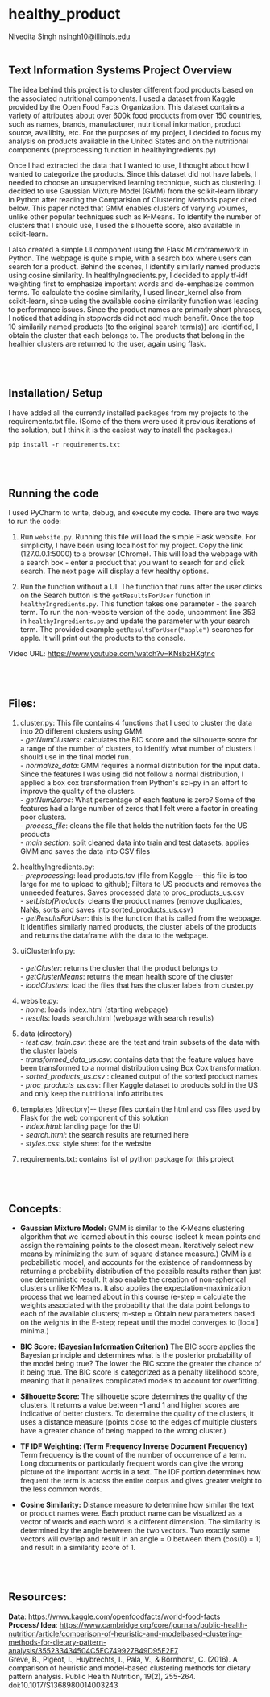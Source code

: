 # healthy_product
 Nivedita Singh
 nsingh10@illinois.edu
<br />
<br />

## Text Information Systems Project Overview
The idea behind this project is to cluster different food products based on the associated nutritional components. I used a dataset from Kaggle provided by the Open Food Facts Organization. This dataset contains a variety of attributes about over 600k food products from over 150 countries, such as names, brands, manufacturer, nutritional information, product source, availibity, etc. For the purposes of my project, I decided to focus my analysis on products available in the United States and on the nutritional components (preprocessing function in healthyIngredients.py)

Once I had extracted the data that I wanted to use, I thought about how I wanted to categorize the products. Since this dataset did not have labels, I needed to choose an unsupervised learning technique, such as clustering. I decided to use Gaussian Mixture Model (GMM) from the scikit-learn library in Python after reading the Comparision of Clustering Methods paper cited below. This paper noted that GMM enables clusters of varying volumes, unlike other popular techniques such as K-Means. To identify the number of clusters that I should use, I used the silhouette score, also available in scikit-learn.

I also created a simple UI component using the Flask Microframework in Python. The webpage is quite simple, with a search box where users can search for a product. Behind the scenes, I identify similarly named products using cosine similarity. In healthyIngredients.py, I decided to apply tf-idf weighting first to emphasize important words and de-emphasize common terms. To calculate the cosine similarity, I used linear_kernel also from scikit-learn, since using the available cosine similarity function was leading to performance issues. Since the product names are primarly short phrases, I noticed that adding in stopwords did not add much benefit. Once the top 10 similarily named products (to the original search term(s)) are identified, I obtain the cluster that each belongs to. The products that belong in the healhier clusters are returned to the user, again using flask.

<br />
<br />

## Installation/ Setup
 I have added all the currently installed packages from my projects to the requirements.txt file. (Some of the them were used it previous iterations of the solution, but I think it is the easiest way to install the packages.)
 ```
 pip install -r requirements.txt
 ```


<br />
<br />



 ## Running the code
 
 I used PyCharm to write, debug, and execute my code. There are two ways to run the code:
 
1. Run ```website.py```. Running this file will load the simple Flask website. For simplicity, I have been using localhost for my project. Copy the link (127.0.0.1:5000) to a browser (Chrome). This will load the webpage with a search box - enter a product that you want to search for and click search. The next page will display a few healthy options. 

2. Run the function without a UI. The function that runs after the user clicks on the Search button is the ```getResultsForUser``` function in ```healthyIngredients.py```. This function takes one parameter - the search term. To run the non-website version of the code, uncomment line 353 in ```healthyIngredients.py``` and update the parameter with your search term. The provided example ```getResultsForUser("apple")``` searches for apple. It will print out the products to the console. 
 
 Video URL: https://www.youtube.com/watch?v=KNsbzHXgtnc
 
<br />
<br />



##  **Files:**
  1. cluster.py: This file contains 4 functions that I used to cluster the data into 20 different clusters using GMM.
             <br /> - *getNumClusters*: calculates the BIC score and the silhouette score for a range of the number of clusters, to identify what number of clusters I should use in the final model run.
             <br /> - *normalize_data*: GMM requires a normal distribution for the input data. Since the features I was using did not follow a normal distribution, I applied a box cox transformation from Python's sci-py in an effort to improve the quality of the clusters.
             <br /> - *getNumZeros*: What percentage of each feature is zero? Some of the features had a large number of zeros that I felt were a factor in creating poor clusters. 
             <br /> - *process_file*: cleans the file that holds the nutrition facts for the US products
             <br /> - *main section*: split cleaned data into train and test datasets, applies GMM and saves the data into CSV files
  2. healthyIngredients.py: 
             <br /> - *preprocessing*: load products.tsv (file from Kaggle -- this file is too large for me to upload to github); Filters to US products and removes the unneeded features. Saves processed data to proc_products_us.csv
             <br /> - *setListofProducts*: cleans the product names (remove duplicates, NaNs, sorts and saves into sorted_products_us.csv)
             <br /> - *getResultsForUser*: this is the function that is called from the webpage. It identifies similarly named products, the cluster labels of the products and returns the dataframe with the data to the webpage. 
  3. uiClusterInfo.py:             
            <br /> - *getCluster*: returns the cluster that the product belongs to
            <br /> - *getClusterMeans*: returns the mean health score of the cluster
            <br /> - *loadClusters*: load the files that has the cluster labels from cluster.py
  4. website.py:
            <br /> - *home*: loads index.html (starting webpage)
            <br /> - *results*: loads search.html (webpage with search results)

  5. data (directory)
      <br /> - *test.csv, train.csv*: these are the test and train subsets of the data with the cluster labels
      <br /> - *transformed_data_us.csv*: contains data that the feature values have been transformed to a normal distribution using Box Cox transformation.
      <br /> - *sorted_products_us.csv* : cleaned output of the sorted product names
      <br /> - *proc_products_us.csv*: filter Kaggle dataset to products sold in the US and only keep the nutritional info attributes
  6. templates (directory)-- these files contain the html and css files used by Flask for the web component of this solution
      <br /> - *index.html*: landing page for the UI
      <br /> - *search.html*: the search results are returned here
      <br /> - *styles.css*: style sheet for the website
  7. requirements.txt: contains list of python package for this project

<br /> 
<br /> 

## **Concepts:**
* **Gaussian Mixture Model:** 
GMM is similar to the K-Means clustering algorithm that we learned about in this course (select k mean points and assign the remaining points to the closest mean. Iteratively select new means by minimizing the sum of square distance measure.) GMM is a probabilistic model, and accounts for the existence of randomness by returning a probability distribution of the possible results rather than just one deterministic result. It also enable the creation of non-spherical clusters unlike K-Means. It also applies the expectation-maximization process that we learned about in this course (e-step = calculate the weights associated with the probability that the data point belongs to each of the available clusters; m-step = Obtain new parameters based on the weights in the E-step; repeat until the model converges to [local] minima.)

* **BIC Score: (Bayesian Information Criterion)** The BIC score applies the Bayesian principle and determines what is the posterior probability of the model being true? The lower the BIC score the greater the chance of it being true. The BIC score is categorized as a penalty likelihood score, meaning that it penalizes complicated models to account for overfitting.

* **Silhouette Score:** The silhouette score determines the quality of the clusters. It returns a value between -1 and 1 and higher scores are indicative of better clusters. To determine the quality of the clusters, it uses a distance measure (points close to the edges of multiple clusters have a greater chance of being mapped to the wrong cluster.)

* **TF IDF Weighting: (Term Frequency Inverse Document Frequency)** Term frequency is the count of the number of occurrence of a term. Long documents or particularly frequent words can give the wrong picture of the important words in a text. The IDF portion determines how frequent the term is across the entire corpus and gives greater weight to the less common words. 


* **Cosine Similarity:** Distance measure to determine how similar the text or product names were. Each product name can be visualized as a vector of words and each word is a different dimension. The similarity is determined by the angle between the two vectors. Two exactly same vectors will overlap and result in an angle = 0 between them (cos(0) = 1) and result in a similarity score of 1.

<br /> 
<br /> 


## Resources:
  **Data**: https://www.kaggle.com/openfoodfacts/world-food-facts <br />
  **Process/ Idea**: https://www.cambridge.org/core/journals/public-health-nutrition/article/comparison-of-heuristic-and-modelbased-clustering-methods-for-dietary-pattern-analysis/355233434504C5EC749927B49D95E2F7 <br />
          Greve, B., Pigeot, I., Huybrechts, I., Pala, V., & Börnhorst, C. (2016). A comparison of heuristic and model-based clustering methods for dietary pattern analysis. Public Health Nutrition, 19(2), 255-264. doi:10.1017/S1368980014003243
